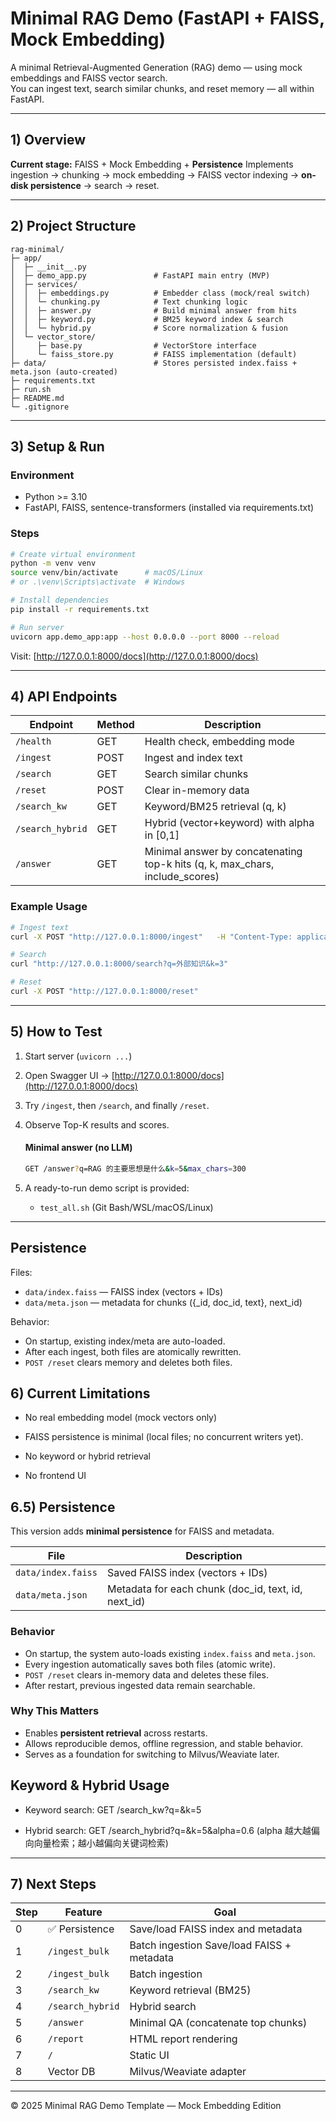 # Minimal RAG Demo (FastAPI + FAISS, Mock Embedding)

A minimal Retrieval-Augmented Generation (RAG) demo — using mock embeddings and FAISS vector search.  
You can ingest text, search similar chunks, and reset memory — all within FastAPI.

---

## 1) Overview

**Current stage:** FAISS + Mock Embedding + **Persistence**
Implements ingestion → chunking → mock embedding → FAISS vector indexing → **on-disk persistence** → search → reset.

---

## 2) Project Structure

```
rag-minimal/
├─ app/
│  ├─ __init__.py
│  ├─ demo_app.py               # FastAPI main entry (MVP)
│  ├─ services/
│  │  ├─ embeddings.py          # Embedder class (mock/real switch)
│  │  └─ chunking.py            # Text chunking logic
│  │  ├─ answer.py              # Build minimal answer from hits      
│  │  ├─ keyword.py             # BM25 keyword index & search         
│  │  └─ hybrid.py              # Score normalization & fusion        
│  └─ vector_store/
│     ├─ base.py                # VectorStore interface
│     └─ faiss_store.py         # FAISS implementation (default)
├─ data/                        # Stores persisted index.faiss + meta.json (auto-created)
├─ requirements.txt
├─ run.sh
├─ README.md
└─ .gitignore
```

---

## 3) Setup & Run

### Environment

- Python >= 3.10
- FastAPI, FAISS, sentence-transformers (installed via requirements.txt)

### Steps

```bash
# Create virtual environment
python -m venv venv
source venv/bin/activate      # macOS/Linux
# or .\venv\Scripts\activate  # Windows

# Install dependencies
pip install -r requirements.txt

# Run server
uvicorn app.demo_app:app --host 0.0.0.0 --port 8000 --reload
```

Visit: [http://127.0.0.1:8000/docs](http://127.0.0.1:8000/docs)

---

## 4) API Endpoints

| Endpoint | Method | Description |
|-----------|---------|-------------|
| `/health` | GET | Health check, embedding mode |
| `/ingest` | POST | Ingest and index text |
| `/search` | GET | Search similar chunks |
| `/reset` | POST | Clear in-memory data |
| `/search_kw` | GET | Keyword/BM25 retrieval (q, k) |
| `/search_hybrid` | GET | Hybrid (vector+keyword) with alpha in [0,1] |
| `/answer` | GET | Minimal answer by concatenating top-k hits (q, k, max_chars, include_scores) |

### Example Usage

```bash
# Ingest text
curl -X POST "http://127.0.0.1:8000/ingest"   -H "Content-Type: application/json"   -d '{"doc_id":"demo1","text":"RAG 利用外部知识增强生成。\n\n本系统支持中文与英文检索。"}'

# Search
curl "http://127.0.0.1:8000/search?q=外部知识&k=3"

# Reset
curl -X POST "http://127.0.0.1:8000/reset"
```

---

## 5) How to Test

1. Start server (`uvicorn ...`)

2. Open Swagger UI → [http://127.0.0.1:8000/docs](http://127.0.0.1:8000/docs)

3. Try `/ingest`, then `/search`, and finally `/reset`.

4. Observe Top-K results and scores.

   #### Minimal answer (no LLM)
   ```bash
   GET /answer?q=RAG 的主要思想是什么&k=5&max_chars=300
   ```

5. A ready-to-run demo script is provided:
   - `test_all.sh` (Git Bash/WSL/macOS/Linux)

     

---



## Persistence

Files:
- `data/index.faiss` — FAISS index (vectors + IDs)
- `data/meta.json`   — metadata for chunks ({_id, doc_id, text}, next_id)

Behavior:
- On startup, existing index/meta are auto-loaded.
- After each ingest, both files are atomically rewritten.
- `POST /reset` clears memory and deletes both files.



## 6) Current Limitations

- No real embedding model (mock vectors only)

- FAISS persistence is minimal (local files; no concurrent writers yet).

- No keyword or hybrid retrieval

- No frontend UI

  

## 6.5) Persistence

This version adds **minimal persistence** for FAISS and metadata.

| File               | Description                                         |
| ------------------ | --------------------------------------------------- |
| `data/index.faiss` | Saved FAISS index (vectors + IDs)                   |
| `data/meta.json`   | Metadata for each chunk (doc_id, text, id, next_id) |

### Behavior
- On startup, the system auto-loads existing `index.faiss` and `meta.json`.
- Every ingestion automatically saves both files (atomic write).
- `POST /reset` clears in-memory data and deletes these files.
- After restart, previous ingested data remain searchable.

### Why This Matters
- Enables **persistent retrieval** across restarts.
- Allows reproducible demos, offline regression, and stable behavior.
- Serves as a foundation for switching to Milvus/Weaviate later.



## Keyword & Hybrid Usage

- Keyword search:
  GET /search_kw?q=<keywords>&k=5

- Hybrid search:
  GET /search_hybrid?q=<query>&k=5&alpha=0.6
  (alpha 越大越偏向向量检索；越小越偏向关键词检索)

---

## 7) Next Steps

| Step | Feature | Goal |
|------|----------|------|
| 0 | ✅ Persistence | Save/load FAISS index and metadata |
| 1 | `/ingest_bulk` | Batch ingestion Save/load FAISS + metadata |
| 2 | `/ingest_bulk` | Batch ingestion |
| 3 | `/search_kw` | Keyword retrieval (BM25) |
| 4 | `/search_hybrid` | Hybrid search |
| 5 | `/answer` | Minimal QA (concatenate top chunks) |
| 6 | `/report` | HTML report rendering |
| 7 | `/` | Static UI |
| 8 | Vector DB | Milvus/Weaviate adapter |

---

© 2025 Minimal RAG Demo Template — Mock Embedding Edition
